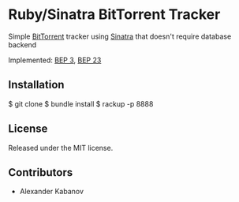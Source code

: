 Ruby/Sinatra BitTorrent Tracker
===============================

Simple [BitTorrent](http://bittorrent.org/) tracker using [Sinatra](http://www.sinatrarb.com/) that doesn't require database backend

Implemented: [BEP 3](http://bittorrent.org/beps/bep_0003.html), [BEP 23](http://bittorrent.org/beps/bep_0023.html)


Installation
------------
  
  $ git clone 
  $ bundle install
  $ rackup -p 8888


License
-------

Released under the MIT license.


Contributors
------------

- Alexander Kabanov

